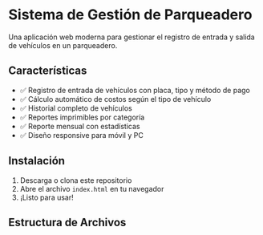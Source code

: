 # Sistema de Gestión de Parqueadero

Una aplicación web moderna para gestionar el registro de entrada y salida de vehículos en un parqueadero.

## Características

- ✅ Registro de entrada de vehículos con placa, tipo y método de pago
- ✅ Cálculo automático de costos según el tipo de vehículo
- ✅ Historial completo de vehículos
- ✅ Reportes imprimibles por categoría
- ✅ Reporte mensual con estadísticas
- ✅ Diseño responsive para móvil y PC

## Instalación

1. Descarga o clona este repositorio
2. Abre el archivo `index.html` en tu navegador
3. ¡Listo para usar!

## Estructura de Archivos


